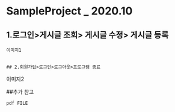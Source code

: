 SampleProject _ 2020.10
======================
## 1.로그인>게시글 조회> 게시글 수정> 게시글 등록

```
이미지1


## 2.회원가입>로그인>로그아웃>프로그램 종료

```
이미지2

##추가 참고
```
pdf FILE
